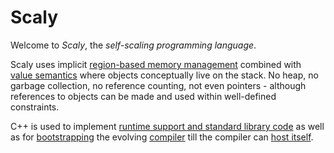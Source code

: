 Scaly
=====

Welcome to _Scaly_, the _self-scaling programming language_.

Scaly uses implicit [region-based memory management](https://en.wikipedia.org/wiki/Region-based_memory_management) 
combined with [value semantics](https://en.wikipedia.org/wiki/Value_semantics) where objects conceptually live on the stack. 
No heap, no garbage collection, no reference counting, not even pointers - although references to objects can be made 
and used within well-defined constraints.

C++ is used to implement [runtime support and standard library code](https://github.com/rschleitzer/Scaly/tree/master/scaly) 
as well as for [bootstrapping](https://en.wikipedia.org/wiki/Bootstrapping_%28compilers%29) 
the evolving [compiler](https://github.com/rschleitzer/Scaly/tree/master/scalyc) 
till the compiler can [host itself](https://en.wikipedia.org/wiki/Self-hosting).
